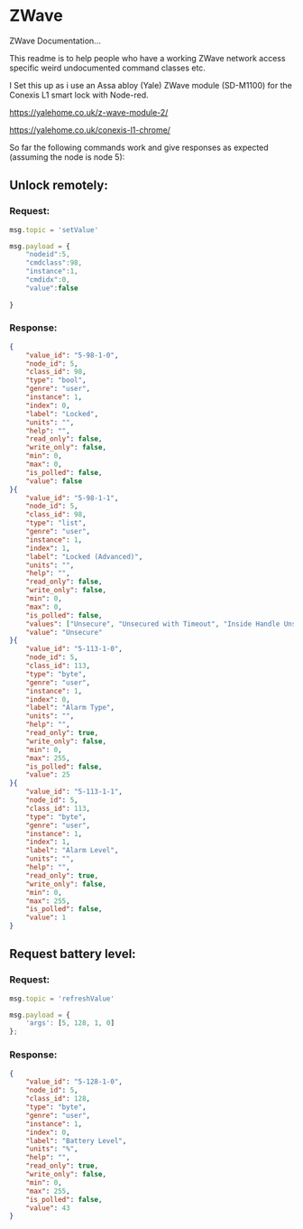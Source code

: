 # ZWave
ZWave Documentation...

This readme is to help people who have a working ZWave network access specific weird undocumented command classes etc.

I Set this up as i use an Assa abloy (Yale) ZWave module (SD-M1100) for the Conexis L1 smart lock with Node-red.

https://yalehome.co.uk/z-wave-module-2/

https://yalehome.co.uk/conexis-l1-chrome/

So far the following commands work and give responses as expected (assuming the node is node 5):

## Unlock remotely:
### Request:
```javascript
msg.topic = 'setValue'

msg.payload = {
    "nodeid":5,
    "cmdclass":98,
    "instance":1,
    "cmdidx":0,
    "value":false
    
}
```

### Response:
```json
{
    "value_id": "5-98-1-0",
    "node_id": 5,
    "class_id": 98,
    "type": "bool",
    "genre": "user",
    "instance": 1,
    "index": 0,
    "label": "Locked",
    "units": "",
    "help": "",
    "read_only": false,
    "write_only": false,
    "min": 0,
    "max": 0,
    "is_polled": false,
    "value": false
}{
    "value_id": "5-98-1-1",
    "node_id": 5,
    "class_id": 98,
    "type": "list",
    "genre": "user",
    "instance": 1,
    "index": 1,
    "label": "Locked (Advanced)",
    "units": "",
    "help": "",
    "read_only": false,
    "write_only": false,
    "min": 0,
    "max": 0,
    "is_polled": false,
    "values": ["Unsecure", "Unsecured with Timeout", "Inside Handle Unsecured", "Inside Handle Unsecured with Timeout", "Outside Handle Unsecured", "Outside Handle Unsecured with Timeout", "Secured", "Invalid"],
    "value": "Unsecure"
}{
    "value_id": "5-113-1-0",
    "node_id": 5,
    "class_id": 113,
    "type": "byte",
    "genre": "user",
    "instance": 1,
    "index": 0,
    "label": "Alarm Type",
    "units": "",
    "help": "",
    "read_only": true,
    "write_only": false,
    "min": 0,
    "max": 255,
    "is_polled": false,
    "value": 25
}{
    "value_id": "5-113-1-1",
    "node_id": 5,
    "class_id": 113,
    "type": "byte",
    "genre": "user",
    "instance": 1,
    "index": 1,
    "label": "Alarm Level",
    "units": "",
    "help": "",
    "read_only": true,
    "write_only": false,
    "min": 0,
    "max": 255,
    "is_polled": false,
    "value": 1
}

```
## Request battery level:

### Request:
```javascript
msg.topic = 'refreshValue'

msg.payload = {
    'args': [5, 128, 1, 0]
};
```

### Response:
```json
{
    "value_id": "5-128-1-0",
    "node_id": 5,
    "class_id": 128,
    "type": "byte",
    "genre": "user",
    "instance": 1,
    "index": 0,
    "label": "Battery Level",
    "units": "%",
    "help": "",
    "read_only": true,
    "write_only": false,
    "min": 0,
    "max": 255,
    "is_polled": false,
    "value": 43
}
```
